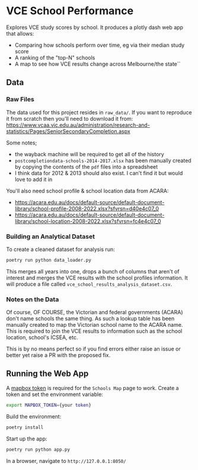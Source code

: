 # VCE School Performance

Explores VCE study scores by school. It produces a plotly dash web app that allows:

- Comparing how schools perform over time, eg via their median study score
- A ranking of the "top-N" schools
- A map to see how VCE results change across Melbourne/the state``

## Data

### Raw Files

The data used for this project resides in `raw_data/`. If you want to reproduce it from scratch then you'll need to download it from: https://www.vcaa.vic.edu.au/administration/research-and-statistics/Pages/SeniorSecondaryCompletion.aspx

Some notes;

- the wayback machine will be required to get all of the history
- `postcompletiondata-schools-2014-2017.xlsx` has been manually created by copying the contents of the `pdf` files into a spreadsheet
- I think data for 2012 & 2013 should also exist. I can't find it but would love to add it in

You'll also need school profile & school location data from ACARA:

- https://acara.edu.au/docs/default-source/default-document-library/school-profile-2008-2022.xlsx?sfvrsn=d40e4c07_0
- https://acara.edu.au/docs/default-source/default-document-library/school-location-2008-2022.xlsx?sfvrsn=fc4e4c07_0

### Building an Analytical Dataset

To create a cleaned dataset for analysis run:

```sh
poetry run python data_loader.py
```

This merges all years into one, drops a bunch of columns that aren't of interest and merges the VCE results with the school profiles information. It will produce a file called `vce_school_results_analysis_dataset.csv`.

### Notes on the Data

Of course, OF COURSE, the Victorian and federal governments (ACARA) don't name schools the same thing. As such a lookup table has been manually created to map the Victorian school name to the ACARA name. This is required to join the VCE results to information such as the school location, school's ICSEA, etc.

This is by no means perfect so if you find errors either raise an issue or better yet raise a PR with the proposed fix.

## Running the Web App

A [mapbox token](https://docs.mapbox.com/help/getting-started/access-tokens/) is required for the `Schools Map` page to work. Create a token and set the environment variable:

```bash
export MAPBOX_TOKEN={your token}
```

Build the environment:

```bash
poetry install
```

Start up the app:

```sh
poetry run python app.py
```

In a browser, navigate to `http://127.0.0.1:8050/`
